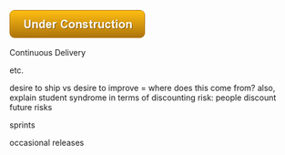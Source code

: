 ![Under Construction](/img/state/uc.png)




Continuous Delivery

etc.

desire to ship vs desire to improve = where does this come from?
also, explain student syndrome in terms of discounting risk: people discount future risks 



sprints



occasional releases